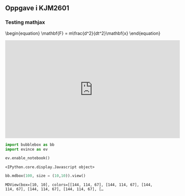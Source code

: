 ## Oppgave i KJM2601


### Testing mathjax

\begin{equation}
\mathbf{F} = m\frac{d^2}{dt^2}\mathbf{x}
\end{equation}

<html>
<iframe width="560" height="315" src="https://www.youtube.com/embed/zySUlGXbXvA" title="YouTube video player" frameborder="0" allow="accelerometer; autoplay; clipboard-write; encrypted-media; gyroscope; picture-in-picture" allowfullscreen></iframe>
</html>

```python
import bubblebox as bb
import evince as ev

ev.enable_notebook()
```




    <IPython.core.display.Javascript object>




```python
bb.mdbox(100, size = (10,10)).view()

```


    MDView(box=[10, 10], colors=[[144, 114, 67], [144, 114, 67], [144, 114, 67], [144, 114, 67], [144, 114, 67], […



```python

```
